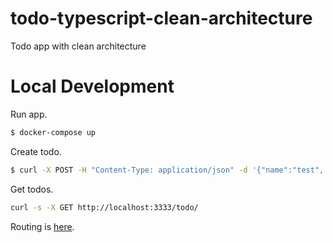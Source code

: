 # todo-typescript-clean-architecture

Todo app with clean architecture

# Local Development

Run app.

```bash
$ docker-compose up
```

Create todo.

```bash
$ curl -X POST -H "Content-Type: application/json" -d '{"name":"test", "memo":"memo", "isDone":true}' localhost:3333/todo
```

Get todos.

```bash
curl -s -X GET http://localhost:3333/todo/
```

Routing is [here](https://github.com/youchann/todo-typescript-clean-architecture/blob/master/app/src/infrastructure/router/index.ts).	
